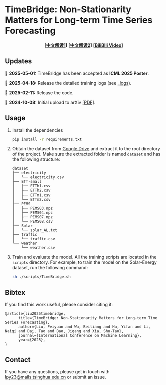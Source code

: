 # TimeBridge: Non-Stationarity Matters for Long-term Time Series Forecasting

<div align="center">

**[<a href="https://mp.weixin.qq.com/s/bCEWRvU-dBNwa2FxwaTMHQ">中文解读1</a>]**
**[<a href="https://mp.weixin.qq.com/s/oFw5rXvbtqgL8clhucsAnQ">中文解读2</a>]**
**[<a href="https://www.bilibili.com/video/BV12GC6YuEiB/?spm_id_from=333.337.search-card.all.click&vd_source=42dea39777f3aa2191db3d7e7e283b66">BiliBIli Video</a>]**
</div>

## Updates

🚩 **2025-05-01:** TimeBridge has been accepted as **ICML 2025 Poster**. 

🚩 **2025-04-18:** Release the detailed training logs (see [_logs](./_logs/)).

🚩 **2025-02-11:** Release the code.

🚩 **2024-10-08:** Initial upload to arXiv [[PDF]](https://arxiv.org/abs/2410.04442).

## Usage

1. Install the dependencies
    ```bash
    pip install -r requirements.txt
    ```

2. Obtain the dataset from [Google Drive](https://drive.google.com/file/d/1l51QsKvQPcqILT3DwfjCgx8Dsg2rpjot/view?usp=drive_link) and extract it to the root directory of the project. Make sure the extracted folder is named `dataset` and has the following structure:
    ```
    dataset
    ├── electricity
    │   └── electricity.csv
    ├── ETT-small
    │   ├── ETTh1.csv
    │   ├── ETTh2.csv
    │   ├── ETTm1.csv
    │   └── ETTm2.csv
    ├── PEMS
    │   ├── PEMS03.npz
    │   ├── PEMS04.npz
    │   ├── PEMS07.npz
    │   └── PEMS08.csv
    ├── Solar
    │   └── solar_AL.txt
    ├── traffic
    │   └── traffic.csv
    └── weather
        └── weather.csv
    ```

3. Train and evaluate the model. All the training scripts are located in the `scripts` directory. For example, to train the model on the Solar-Energy dataset, run the following command:
    ```bash
    sh ./scripts/TimeBridge.sh
    ```


## Bibtex 
If you find this work useful, please consider citing it:

```
@article{liu2025timebridge,
      title={TimeBridge: Non-Stationarity Matters for Long-term Time Series Forecasting}, 
      author={Liu, Peiyuan and Wu, Beiliang and Hu, Yifan and Li, Naiqi and Dai, Tao and Bao, Jigang and Xia, Shu-Tao},
      journal={International Conference on Machine Learning},
      year={2025},
}
```

## Contact
If you have any questions, please get in touch with [lpy23@mails.tsinghua.edu.cn](lpy23@mails.tsinghua.edu.cn) or submit an issue.
